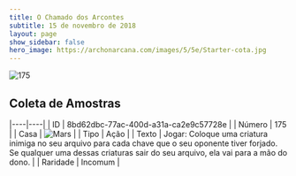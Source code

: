 ```yaml
---
title: O Chamado dos Arcontes
subtitle: 15 de novembro de 2018
layout: page
show_sidebar: false
hero_image: https://archonarcana.com/images/5/5e/Starter-cota.jpg
---
```


![175](https://cdn.keyforgegame.com/media/card_front/pt/341_175_6FF5HPJG5FFV_pt.png)

## Coleta de Amostras

|----|----|
| ID | 8bd62dbc-77ac-400d-a31a-ca2e9c57728e |
| Número | 175 |
| Casa | ![Mars](https://archonarcana.com/images/thumb/d/de/Mars.png/22px-Mars.png "Marte") |
| Tipo | Ação |
| Texto | Jogar: Coloque uma criatura inimiga no seu arquivo para cada chave que o seu oponente tiver forjado. Se qualquer uma dessas criaturas sair do seu arquivo, ela vai para a mão do dono. |
| Raridade | Incomum |
